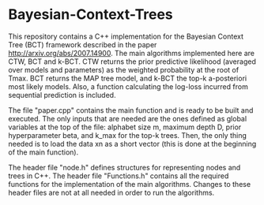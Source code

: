 # Bayesian-Context-Trees

This repository contains a C++ implementation for the Bayesian Context Tree (BCT) framework described in the paper http://arxiv.org/abs/2007.14900. The main algorithms implemented here are CTW, BCT and k-BCT. CTW returns the prior predictive likelihood (averaged over models and parameters) as the weighted probability at the root of Tmax. BCT returns the MAP tree model, and k-BCT the top-k a-posteriori most likely models. Also, a function calculating the log-loss incurred from sequential prediction is included.


The file "paper.cpp" contains the main function and is ready to be built and executed. The only inputs that are needed are the ones defined as global variables at the top of the file: alphabet size m, maximum depth D, prior hyperparameter beta, and k_max for the top-k trees. Then, the only thing needed is to load the data xn as a short vector (this is done at the beginning of the main function).  



The header file "node.h" defines structures for representing nodes and trees in C++. The header file "Functions.h" contains all the required functions for the implementation of the main algorithms. Changes to these header files are not at all needed in order to run the algorithms.
